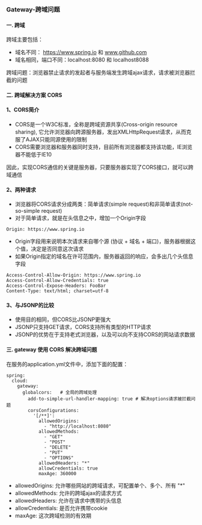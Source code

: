 ###  Gateway-跨域问题
####  一. 跨域
跨域主要包括：

* 域名不同： https://www.spring.io 和 www.github.com 
* 域名相同，端口不同：localhost:8080 和 localhost8088

跨域问题：浏览器禁止请求的发起者与服务端发生跨域ajax请求，请求被浏览器拦截的问题


 
####  二. 跨域解决方案 CORS
#### 1、CORS简介
*  CORS是一个W3C标准，全称是跨域资源共享(Cross-origin resource sharing),
它允许浏览器向跨源服务器，发出XMLHttpRequest请求，从而克服了AJAX只能同源使用的限制
*  CORS需要浏览器和服务器同时支持，目前所有浏览器都支持该功能，IE浏览器不能低于IE10

因此，实现CORS通信的关键是服务器，只要服务器实现了CORS接口，就可以跨域通信

#### 2、两种请求
*  浏览器将CORS请求分成两类：简单请求(simple request)和非简单请求(not-so-simple request)
*  对于简单请求，就是在头信息之中，增加一个Origin字段

```
Origin: https://www.spring.io
```

* Origin字段用来说明本次请求来自哪个源 (协议 + 域名 + 端口)，服务器根据这个值，决定是否同意这次请求
* 如果Origin指定的域名在许可范围内，服务器返回的响应，会多出几个头信息字段
```
Access-Control-Allow-Origin: https://www.spring.io
Access-Control-Allow-Credentials: true
Access-Control-Expose-Headers: FooBar
Content-Type: text/html; charset=utf-8
```

#### 3、与JSONP的比较
* 使用目的相同，但CORS比JSONP更强大
* JSONP只支持GET请求，CORS支持所有类型的HTTP请求
* JSONP的优势在于支持老式浏览器，以及可以向不支持CORS的网站请求数据


####  三. gateway 使用 CORS 解决跨域问题 
在服务的application.yml文件中，添加下面的配置：

``` 
spring:
  cloud:
    gateway:
      globalcors:   # 全局的跨域处理 
        add-to-simple-url-handler-mapping: true # 解决options请求被拦截问题
        corsConfigurations:
          '[/**]':
            allowedOrigins:  
              - "http://localhost:8080"
            allowedMethods: 
              - "GET"
              - "POST"
              - "DELETE"
              - "PUT"
              - "OPTIONS"
            allowedHeaders: "*"  
            allowCredentials: true 
            maxAge: 360000  
```

* allowedOrigins: 允许哪些网站的跨域请求，可配置单个、多个、所有 "*"
* allowedMethods: 允许的跨域ajax的请求方式
* allowedHeaders: 允许在请求中携带的头信息
* allowCredentials: 是否允许携带cookie
* maxAge: 这次跨域检测的有效期
